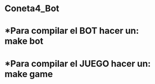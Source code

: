 # Coneta4_Bot
#    *Para compilar el BOT hacer un:    make bot

#    *Para compilar el JUEGO hacer un:  make game
